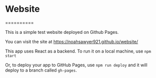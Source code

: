 # Website

==========

This is a simple test website deployed on Github Pages.

You can visit the site at https://noahsawyer921.github.io/website/

This app uses React as a backend. To run it on a local machine, use `npm start`

Or, to deploy your app to GitHub Pages, use `npm run deploy` and it will deploy to a branch called `gh-pages`. 